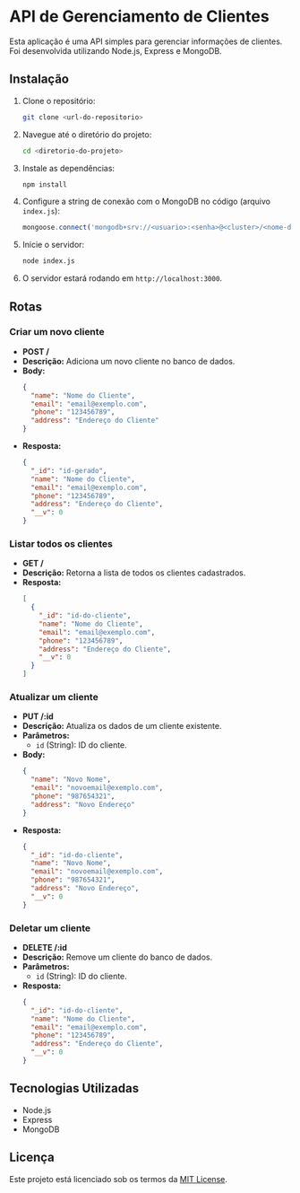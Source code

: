 # API de Gerenciamento de Clientes

Esta aplicação é uma API simples para gerenciar informações de clientes. Foi desenvolvida utilizando Node.js, Express e MongoDB.

## Instalação

1. Clone o repositório:
   ```bash
   git clone <url-do-repositorio>
   ```
2. Navegue até o diretório do projeto:
   ```bash
   cd <diretorio-do-projeto>
   ```
3. Instale as dependências:
   ```bash
   npm install
   ```
4. Configure a string de conexão com o MongoDB no código (arquivo `index.js`):
   ```javascript
   mongoose.connect('mongodb+srv://<usuario>:<senha>@<cluster>/<nome-do-banco>?retryWrites=true&w=majority&appName=node-API');
   ```
5. Inicie o servidor:
   ```bash
   node index.js
   ```
6. O servidor estará rodando em `http://localhost:3000`.

## Rotas

### Criar um novo cliente
- **POST /**
- **Descrição:** Adiciona um novo cliente no banco de dados.
- **Body:**
  ```json
  {
    "name": "Nome do Cliente",
    "email": "email@exemplo.com",
    "phone": "123456789",
    "address": "Endereço do Cliente"
  }
  ```
- **Resposta:**
  ```json
  {
    "_id": "id-gerado",
    "name": "Nome do Cliente",
    "email": "email@exemplo.com",
    "phone": "123456789",
    "address": "Endereço do Cliente",
    "__v": 0
  }
  ```

### Listar todos os clientes
- **GET /**
- **Descrição:** Retorna a lista de todos os clientes cadastrados.
- **Resposta:**
  ```json
  [
    {
      "_id": "id-do-cliente",
      "name": "Nome do Cliente",
      "email": "email@exemplo.com",
      "phone": "123456789",
      "address": "Endereço do Cliente",
      "__v": 0
    }
  ]
  ```

### Atualizar um cliente
- **PUT /:id**
- **Descrição:** Atualiza os dados de um cliente existente.
- **Parâmetros:**
  - `id` (String): ID do cliente.
- **Body:**
  ```json
  {
    "name": "Novo Nome",
    "email": "novoemail@exemplo.com",
    "phone": "987654321",
    "address": "Novo Endereço"
  }
  ```
- **Resposta:**
  ```json
  {
    "_id": "id-do-cliente",
    "name": "Novo Nome",
    "email": "novoemail@exemplo.com",
    "phone": "987654321",
    "address": "Novo Endereço",
    "__v": 0
  }
  ```

### Deletar um cliente
- **DELETE /:id**
- **Descrição:** Remove um cliente do banco de dados.
- **Parâmetros:**
  - `id` (String): ID do cliente.
- **Resposta:**
  ```json
  {
    "_id": "id-do-cliente",
    "name": "Nome do Cliente",
    "email": "email@exemplo.com",
    "phone": "123456789",
    "address": "Endereço do Cliente",
    "__v": 0
  }
  ```

## Tecnologias Utilizadas
- Node.js
- Express
- MongoDB

## Licença
Este projeto está licenciado sob os termos da [MIT License](LICENSE).

